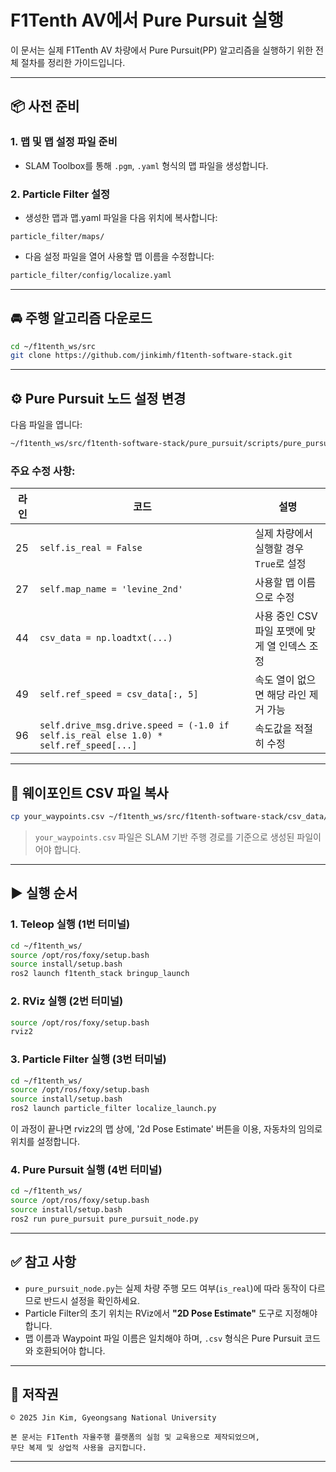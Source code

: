 # F1Tenth AV에서 Pure Pursuit 실행

이 문서는 실제 F1Tenth AV 차량에서 Pure Pursuit(PP) 알고리즘을 실행하기 위한 전체 절차를 정리한 가이드입니다.

---

## 📦 사전 준비

### 1. 맵 및 맵 설정 파일 준비

- SLAM Toolbox를 통해 `.pgm`, `.yaml` 형식의 맵 파일을 생성합니다.

### 2. Particle Filter 설정

- 생성한 맵과 맵.yaml 파일을 다음 위치에 복사합니다:

```text
particle_filter/maps/
````

* 다음 설정 파일을 열어 사용할 맵 이름을 수정합니다:

```bash
particle_filter/config/localize.yaml
```

---

## 🚘 주행 알고리즘 다운로드

```bash
cd ~/f1tenth_ws/src
git clone https://github.com/jinkimh/f1tenth-software-stack.git
```

---

## ⚙️ Pure Pursuit 노드 설정 변경

다음 파일을 엽니다:

```bash
~/f1tenth_ws/src/f1tenth-software-stack/pure_pursuit/scripts/pure_pursuit_node.py
```

### 주요 수정 사항:

| 라인 | 코드                                                                                   | 설명                           |
| -- | ------------------------------------------------------------------------------------ | ---------------------------- |
| 25 | `self.is_real = False`                                                                | 실제 차량에서 실행할 경우 `True`로 설정    |
| 27 | `self.map_name = 'levine_2nd'`                                                       | 사용할 맵 이름으로 수정                |
| 44 | `csv_data = np.loadtxt(...)`                                                         | 사용 중인 CSV 파일 포맷에 맞게 열 인덱스 조정 |
| 49 | `self.ref_speed = csv_data[:, 5]`                                                    | 속도 열이 없으면 해당 라인 제거 가능        |
| 96 | `self.drive_msg.drive.speed = (-1.0 if self.is_real else 1.0) * self.ref_speed[...]` | 속도값을 적절히 수정          |

---

## 📁 웨이포인트 CSV 파일 복사

```bash
cp your_waypoints.csv ~/f1tenth_ws/src/f1tenth-software-stack/csv_data/
```

> `your_waypoints.csv` 파일은 SLAM 기반 주행 경로를 기준으로 생성된 파일이어야 합니다.

---

## ▶️ 실행 순서

### 1. Teleop 실행 (1번 터미널)

```bash
cd ~/f1tenth_ws/
source /opt/ros/foxy/setup.bash
source install/setup.bash
ros2 launch f1tenth_stack bringup_launch
```

### 2. RViz 실행 (2번 터미널)

```bash
source /opt/ros/foxy/setup.bash
rviz2
```

### 3. Particle Filter 실행 (3번 터미널)

```bash
cd ~/f1tenth_ws/
source /opt/ros/foxy/setup.bash
source install/setup.bash
ros2 launch particle_filter localize_launch.py
```
이 과정이 끝나면 rviz2의 맵 상에, '2d Pose Estimate' 버튼을 이용, 자동차의 임의로 위치를 설정합니다. 

### 4. Pure Pursuit 실행 (4번 터미널)

```bash
cd ~/f1tenth_ws/
source /opt/ros/foxy/setup.bash
source install/setup.bash
ros2 run pure_pursuit pure_pursuit_node.py
```

---

## ✅ 참고 사항

* `pure_pursuit_node.py`는 실제 차량 주행 모드 여부(`is_real`)에 따라 동작이 다르므로 반드시 설정을 확인하세요.
* Particle Filter의 초기 위치는 RViz에서 **"2D Pose Estimate"** 도구로 지정해야 합니다.
* 맵 이름과 Waypoint 파일 이름은 일치해야 하며, `.csv` 형식은 Pure Pursuit 코드와 호환되어야 합니다.


---

## 📄 저작권

```
© 2025 Jin Kim, Gyeongsang National University

본 문서는 F1Tenth 자율주행 플랫폼의 실험 및 교육용으로 제작되었으며,  
무단 복제 및 상업적 사용을 금지합니다.
```

---


